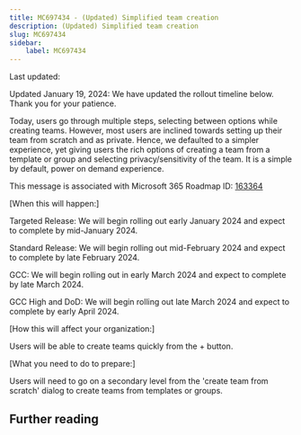 ```yaml
---
title: MC697434 - (Updated) Simplified team creation
description: (Updated) Simplified team creation
slug: MC697434
sidebar:
    label: MC697434
---
```



Last updated: 

<p>Updated January 19, 2024: We have updated the rollout timeline below. Thank you for your patience.</p><p>Today, users go through multiple steps, selecting between options while creating teams. However, most users are inclined towards setting up their team from scratch and as private. Hence, we defaulted to a simpler experience, yet giving users the rich options of creating a team from a template or group and selecting privacy/sensitivity of the team. It is a simple by default, power on demand experience.</p><p>This message is associated with Microsoft 365 Roadmap ID: <a href="https://www.microsoft.com/microsoft-365/roadmap?filters=&amp;searchterms=163364" target="_blank" style="">163364</a></p><p>[When this will happen:]</p><p>Targeted Release: We will begin rolling out early January 2024 and expect to complete by mid-January 2024.</p><p>Standard Release: We will begin rolling out mid-February 2024 and expect to complete by late February 2024.</p><p>GCC: We will begin rolling out in early March 2024 and expect to complete by late March 2024.</p><p>
</p><p>GCC High and DoD: We will begin rolling out late March 2024 and expect to complete by early April 2024.</p><p>[How this will affect your organization:]</p><p>Users will be able to create teams quickly from the + button.</p><p>[What you need to do to prepare:]</p><p>Users will need to go on a secondary level from the 'create team from scratch' dialog to create teams from templates or groups.</p>

## Further reading
